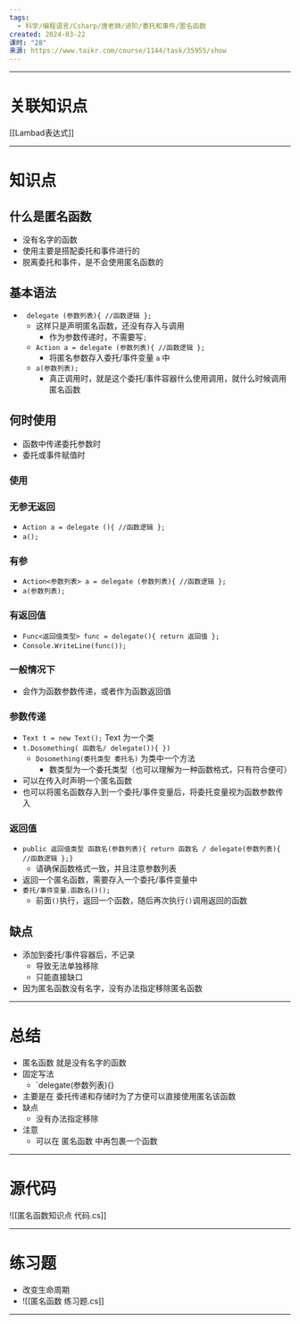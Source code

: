 ```yaml
---
tags:
  - 科学/编程语言/Csharp/唐老狮/进阶/委托和事件/匿名函数
created: 2024-03-22
课时: "28"
来源: https://www.taikr.com/course/1144/task/35955/show
---
```


---
# 关联知识点

[[Lambad表达式]]

---
# 知识点

## 什么是匿名函数

- 没有名字的函数
- 使用主要是搭配委托和事件进行的
- 脱离委托和事件，是不会使用匿名函数的
## 基本语法

- ` delegate (参数列表){ //函数逻辑 };`
	- 这样只是声明匿名函数，还没有存入与调用
		- 作为参数传递时，不需要写`;`
	- `Action a = delegate (参数列表){ //函数逻辑 };`
		- 将匿名参数存入委托/事件变量 `a` 中
	- `a(参数列表);` 
		- 真正调用时，就是这个委托/事件容器什么使用调用，就什么时候调用匿名函数
## 何时使用

- 函数中传递委托参数时
- 委托或事件赋值时
### 使用

### 无参无返回

- `Action a = delegate (){ //函数逻辑 };`
- `a();`
### 有参

- `Action<参数列表> a = delegate (参数列表){ //函数逻辑 };`
- `a(参数列表);`
### 有返回值

- `Func<返回值类型> func = delegate(){ return 返回值 };`
- `Console.WriteLine(func());`
### 一般情况下

- 会作为函数参数传递，或者作为函数返回值
### 参数传递

- `Text t = new Text();` Text 为一个类
- `t.Dosomething( 函数名/ delegate()){ })` 
	- `Dosomething(委托类型 委托名)` 为类中一个方法
		- 数类型为一个委托类型（也可以理解为一种函数格式，只有符合便可）
- 可以在传入时声明一个匿名函数
- 也可以将匿名函数存入到一个委托/事件变量后，将委托变量视为函数参数传入
### 返回值

- `public 返回值类型 函数名(参数列表){ return 函数名 / delegate(参数列表){ //函数逻辑 };}`
	- 请确保函数格式一致，并且注意参数列表
- 返回一个匿名函数，需要存入一个委托/事件变量中
- `委托/事件变量.函数名()();`
	- 前面`()`执行，返回一个函数，随后再次执行`()`调用返回的函数
## 缺点

- 添加到委托/事件容器后，不记录
	- 导致无法单独移除
	- 只能直接缺口
- 因为匿名函数没有名字，没有办法指定移除匿名函数

---
# 总结

- 匿名函数 就是没有名字的函数
- 固定写法
	- `delegate(参数列表){}
- 主要是在 委托传递和存储时为了方便可以直接使用匿名该函数
- 缺点
	- 没有办法指定移除
- 注意
	- 可以在 匿名函数 中再包裹一个函数

---
# 源代码

![[匿名函数知识点 代码.cs]]

---
# 练习题

- 改变生命周期
- ![[匿名函数 练习题.cs]]

---

